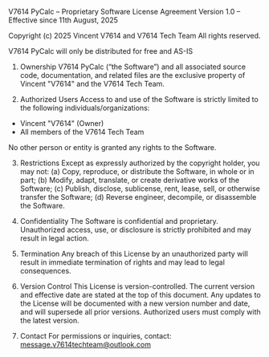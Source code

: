 V7614 PyCalc – Proprietary Software License Agreement
Version 1.0 – Effective since 11th August, 2025

Copyright (c) 2025 Vincent V7614 and V7614 Tech Team
All rights reserved.

V7614 PyCalc will only be distributed for free and AS-IS

1. Ownership
V7614 PyCalc (“the Software”) and all associated source code, documentation, 
and related files are the exclusive property of Vincent "V7614" and the V7614 Tech Team.

2. Authorized Users
Access to and use of the Software is strictly limited to the following individuals/organizations:
- Vincent "V7614" (Owner)
- All members of the V7614 Tech Team

No other person or entity is granted any rights to the Software.

3. Restrictions
Except as expressly authorized by the copyright holder, you may not:
(a) Copy, reproduce, or distribute the Software, in whole or in part;
(b) Modify, adapt, translate, or create derivative works of the Software;
(c) Publish, disclose, sublicense, rent, lease, sell, or otherwise transfer the Software;
(d) Reverse engineer, decompile, or disassemble the Software.

4. Confidentiality
The Software is confidential and proprietary. Unauthorized access, use, or disclosure 
is strictly prohibited and may result in legal action.

5. Termination
Any breach of this License by an unauthorized party will result in immediate 
termination of rights and may lead to legal consequences.

6. Version Control
This License is version-controlled. The current version and effective date are stated 
at the top of this document. Any updates to the License will be documented with a 
new version number and date, and will supersede all prior versions. Authorized users 
must comply with the latest version.

7. Contact
For permissions or inquiries, contact:
   [message.v7614techteam@outlook.com](mailto:message.v7614techteam@outlook.com)
